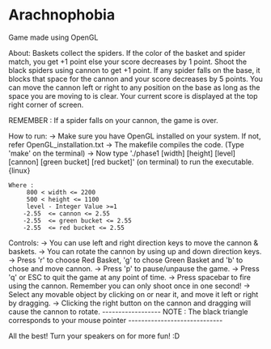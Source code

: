 # Arachnophobia
Game made using OpenGL

About:
Baskets collect the spiders. If the color of the basket and spider match, you get +1 point else your score decreases by 1 point. Shoot the black spiders using cannon to get +1 point. If any spider falls on the base, it blocks that space for the cannon and your score decreases by 5 points. You can move the cannon left or right to any position on the base as long as the space you are moving to is clear. 
Your current score is displayed at the top right corner of screen.

REMEMBER : If a spider falls on your cannon, the game is over.

How to run:
-> Make sure you have OpenGL installed on your system. If not, refer OpenGL_installation.txt
-> The makefile compiles the code. (Type 'make' on the terminal)
-> Now type './phase1 [width] [height] [level] [cannon] [green bucket] [red bucket]' (on terminal) to run the executable. {linux}

	Where :
		 800 < width <= 2200
		 500 < height <= 1100
		 level - Integer Value >=1 
		-2.55  <= cannon <= 2.55	
		-2.55  <= green bucket <= 2.55	
		-2.55  <= red bucket <= 2.55	
		
Controls:
-> You can use left and right direction keys to move the cannon & baskets. 
-> You can rotate the cannon by using up and down direction keys.
-> Press 'r' to choose Red Basket, 'g' to chose Green Basket and 'b' to chose and move cannon.
-> Press 'p' to pause/unpause the game.
-> Press 'q' or ESC to quit the game at any point of time.
-> Press spacebar to fire using the cannon. Remember you can only shoot once in one second!
-> Select any movable object by clicking on or near it, and move it left or right by dragging.
-> Clicking the right button on the cannon and dragging will cause the cannon to rotate.
  ------------------  NOTE : The black triangle corresponds to your mouse pointer -----------------------------

All the best! Turn your speakers on for more fun! :D
